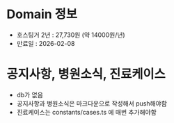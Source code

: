 # Domain 정보

- 호스팅거 2년 : 27,730원 (약 14000원/년)
- 만료일 : 2026-02-08

# 공지사항, 병원소식, 진료케이스

- db가 없음
- 공지사항과 병원소식은 마크다운으로 작성해서 push해야함
- 진료케이스는 constants/cases.ts 에 매번 추가해야함

